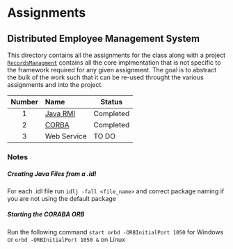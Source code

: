 # Assignments

## Distributed Employee Management System
This directory contains all the assignments for the class along with a project [`RecordsManagment`](https://github.com/prince-chrismc/Distributed-Systems/tree/master/Assignments/Records-Managment) contains all the core implmentation that is not specific to the framework required for any given assignment. The goal is to abstract the bulk of the work such that it can be re-used throught the various assignments and into the project.

**Number** | **Name** | **Status**
:---: | :--- | ---
1 | [Java RMI](https://github.com/prince-chrismc/Distributed-Systems/tree/master/Assignments/Java-Rmi) | Completed
2 | [CORBA](https://github.com/prince-chrismc/Distributed-Systems/tree/master/Assignments/Corba) | Completed
3 | Web Service | TO DO

### Notes
##### Creating Java Files from a .idl
For each .idl file run `idlj -fall <file_name>` and correct package naming if you are not using the default package

##### Starting the CORABA ORB
Run the following command `start orbd -ORBInitialPort 1050` for Windows or `orbd -ORBInitialPort 1050 &` on Linux
